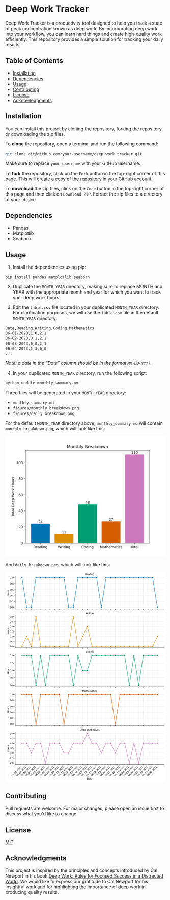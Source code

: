 # Deep Work Tracker

Deep Work Tracker is a productivity tool designed to help you track a state of peak concentration known as deep work. By incorporating deep work into your workflow, you can learn hard things and create high-quality work efficiently. This repository provides a simple solution for tracking your daily results. 

## Table of Contents
  - [Installation](#installation)
  - [Dependencies](#dependencies)
  - [Usage](#usage)
  - [Contributing](#contributing)
  - [License](#license)
  - [Acknowledgments](#acknowledgments)

## Installation

You can install this project by cloning the repository, forking the repository, or downloading the zip files.

To **clone** the repository, open a terminal and run the following command:

```sh
git clone git@github.com:your-username/deep_work_tracker.git
```

Make sure to replace `your-username` with your GitHub username.

To **fork** the repository, click on the `Fork` button in the top-right corner of this page. This will create a copy of the repository in your GitHub account.

To **download** the zip files, click on the `Code` button in the top-right corner of this page and then click on `Download ZIP`. Extract the zip files to a directory of your choice

## Dependencies

- Pandas
- Matplotlib
- Seaborn 

## Usage

1. Install the dependencies using pip:

```
pip install pandas matplotlib seaborn
```

2. Duplicate the `MONTH_YEAR` directory, making sure to replace MONTH and YEAR with the appropriate month and year for which you want to track your deep work hours. 

3. Edit the `table.csv` file located in your duplicated `MONTH_YEAR` directory. For clarification purposes, we will use the `table.csv` file in the default `MONTH_YEAR` directory:

```
Date,Reading,Writing,Coding,Mathematics
06-01-2023,1,0,2,1
06-02-2023,0,1,2,1
06-03-2023,0,0,2,1
06-04-2023,1,3,0,0
...
```

_Note: a date in the “Date” column should be in the format `MM-DD-YYYY`._

4. In your duplicated `MONTH_YEAR` directory, run the following script:

```
python update_monthly_summary.py
```

Three files will be generated in your `MONTH_YEAR` directory:

- `monthly_summary.md`
- `figures/monthly_breakdown.png`
- `figures/daily_breakdown.png`

For the default `MONTH_YEAR` directory above, `monthly_summary.md` will contain `monthly_breakdown.png`, which will look like this:

![Bar Chart](MONTH_YEAR/figures/monthly_breakdown.png)

And `daily_breakdown.png`, which will look like this:

![Facet Plot](MONTH_YEAR/figures/daily_breakdown.png)


## Contributing

Pull requests are welcome. For major changes, please open an issue first to discuss what you'd like to change.

## License

[MIT](https://choosealicense.com/licenses/mit/)


## Acknowledgments
This project is inspired by the principles and concepts introduced by Cal Newport in his book [Deep Work: Rules for Focused Success in a Distracted World](https://www.amazon.com/Deep-Work-Focused-Success-Distracted/dp/1455586692). We would like to express our gratitude to Cal Newport for his insightful work and for highlighting the importance of deep work in producing quality results. 